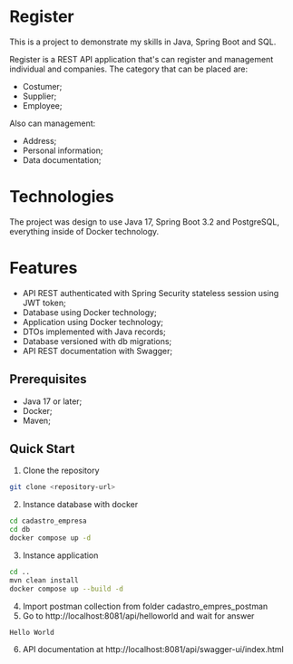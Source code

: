 # Register

This is a project to demonstrate my skills in Java, Spring Boot and SQL.

Register is a REST API application that's can register and management individual and companies.
The category that can be placed are:
 - Costumer;
 - Supplier;
 - Employee;

Also can management:
 - Address;
 - Personal information;
 - Data documentation;

# Technologies

The project was design to use Java 17, Spring Boot 3.2 and PostgreSQL, everything inside of Docker technology.

# Features

 - API REST authenticated with Spring Security stateless session using JWT token;
 - Database using Docker technology;
 - Application using Docker technology;
 - DTOs implemented with Java records;
 - Database versioned with db migrations;
 - API REST documentation with Swagger;

## Prerequisites

 - Java 17 or later;
 - Docker;
 - Maven;

## Quick Start

 1. Clone the repository
 ```bash
 git clone <repository-url>
 ```
 2. Instance database with docker
  ```bash
 cd cadastro_empresa
 cd db
 docker compose up -d
 ```
 3. Instance application
 ```bash
 cd ..
 mvn clean install
 docker compose up --build -d
 ```
 4. Import postman collection from folder cadastro_empres\_postman
 5. Go to http://localhost:8081/api/helloworld and wait for answer
 ```bash
 Hello World
 ```
 6. API documentation at http://localhost:8081/api/swagger-ui/index.html